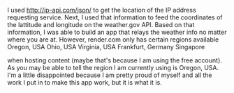 I used http://ip-api.com/json/ to get the location of the IP address requesting service. Next, I used that information to feed the coordinates of the lattitude and longitude on the weather.gov API. Based on that information, I was able to build an app that relays the weather info no matter where you are at.
However, render.com only has certain regions available 
Oregon, USA
Ohio, USA
Virginia, USA
Frankfurt, Germany
Singapore

when hosting content (maybe that's because I am using the free account). As you may be able to tell the region I am currently using is Oregon, USA. 
I'm a little disappointed because I am pretty proud of myself and all the work I put in to make this app work, but it is what it is. 
